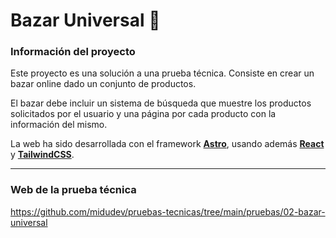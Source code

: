 # Bazar Universal 🛒

### Información del proyecto
Este proyecto es una solución a una prueba técnica. Consiste en crear un bazar online dado un conjunto de productos.

El bazar debe incluir un sistema de búsqueda que muestre los productos solicitados por el usuario y una página por cada producto con la información del mismo.

La web ha sido desarrollada con el framework **[Astro](https://astro.build/)**, usando además **[React](https://es.react.dev/)** y **[TailwindCSS](https://tailwindcss.com/)**.

---

### Web de la prueba técnica
https://github.com/midudev/pruebas-tecnicas/tree/main/pruebas/02-bazar-universal
